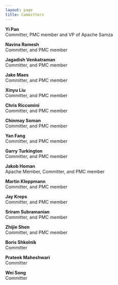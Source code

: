 ```yaml
---
layout: page
title: Committers
---
```

<!--
   Licensed to the Apache Software Foundation (ASF) under one or more
   contributor license agreements.  See the NOTICE file distributed with
   this work for additional information regarding copyright ownership.
   The ASF licenses this file to You under the Apache License, Version 2.0
   (the "License"); you may not use this file except in compliance with
   the License.  You may obtain a copy of the License at

       http://www.apache.org/licenses/LICENSE-2.0

   Unless required by applicable law or agreed to in writing, software
   distributed under the License is distributed on an "AS IS" BASIS,
   WITHOUT WARRANTIES OR CONDITIONS OF ANY KIND, either express or implied.
   See the License for the specific language governing permissions and
   limitations under the License.
-->

**Yi Pan**<br/>
Committer, PMC member and VP of Apache Samza<br/>
<a href="https://www.linkedin.com/pub/yi-pan/9/85a/238" target="_blank"><i class="fa fa-linkedin committer-icon"></i></a>
<a href="https://twitter.com/nickpan47" target="_blank"><i class="fa fa-twitter committer-icon"></i></a>

**Navina Ramesh**<br/>
Committer, and PMC member<br/>
<a href="https://www.linkedin.com/in/rnavina" target="_blank"><i class="fa fa-linkedin committer-icon"></i></a>
<a href="https://twitter.com/navina_r" target="_blank"><i class="fa fa-twitter committer-icon"></i></a>

**Jagadish Venkatraman**<br/>
Committer, and PMC member<br/>
<a href="https://www.linkedin.com/in/jagadishvenkat" target="_blank"><i class="fa fa-linkedin committer-icon"></i></a>
<a href="https://twitter.com/vjagadish1989" target="_blank"><i class="fa fa-twitter committer-icon"></i></a>

**Jake Maes**<br/>
Committer, and PMC member<br/>
<a href="www.linkedin.com/in/jacobmaes" target="_blank"><i class="fa fa-linkedin committer-icon"></i></a>
<a href="https://twitter.com/jakemaes" target="_blank"><i class="fa fa-twitter committer-icon"></i></a>

**Xinyu Liu**<br/>
Committer, and PMC member<br/>
<a href="https://www.linkedin.com/in/xinyu-liu-b0b21648" target="_blank"><i class="fa fa-linkedin committer-icon"></i></a>

**Chris Riccomini**<br/>
Committer, and PMC member<br/>
<a href="http://www.linkedin.com/in/riccomini" target="_blank"><i class="fa fa-linkedin committer-icon"></i></a>
<a href="http://twitter.com/criccomini" target="_blank"><i class="fa fa-twitter committer-icon"></i></a>

**Chinmay Soman**<br/>
Committer, and PMC member<br/>
<a href="https://www.linkedin.com/pub/chinmay-soman/5/610/35" target="_blank"><i class="fa fa-linkedin committer-icon"></i></a>
<a href="https://twitter.com/ChinmaySoman" target="_blank"><i class="fa fa-twitter committer-icon"></i></a>

**Yan Fang**<br/>
Committer, and PMC member<br/>
<a href="https://www.linkedin.com/in/yanfangus" target="_blank"><i class="fa fa-linkedin committer-icon"></i></a>
<a href="https://twitter.com/yanfang724" target="_blank"><i class="fa fa-twitter committer-icon"></i></a>

**Garry Turkington**<br/>
Committer, and PMC member<br/>
<a href="http://uk.linkedin.com/in/garryturkington" target="_blank"><i class="fa fa-linkedin committer-icon"></i></a>
<a href="http://twitter.com/garryturk" target="_blank"><i class="fa fa-twitter committer-icon"></i></a>

**Jakob Homan**<br/>
Apache Member, Committer, and PMC member<br/>
<a href="http://www.linkedin.com/in/jghoman" target="_blank"><i class="fa fa-linkedin committer-icon"></i></a>
<a href="http://twitter.com/blueboxtraveler" target="_blank"><i class="fa fa-twitter committer-icon"></i></a>

**Martin Kleppmann**<br/>
Committer, and PMC member<br/>
<a href="https://www.linkedin.com/in/martinkleppmann" target="_blank"><i class="fa fa-linkedin committer-icon"></i></a>
<a href="https://twitter.com/martinkl" target="_blank"><i class="fa fa-twitter committer-icon"></i></a>

**Jay Kreps**<br/>
Committer, and PMC member<br/>
<a href="http://www.linkedin.com/in/jaykreps" target="_blank"><i class="fa fa-linkedin committer-icon"></i></a>
<a href="http://twitter.com/jaykreps" target="_blank"><i class="fa fa-twitter committer-icon"></i></a>

**Sriram Subramanian**<br/>
Committer, and PMC member<br/>
<a href="http://www.linkedin.com/pub/sriram-subramanian/3/52a/162" target="_blank"><i class="fa fa-linkedin committer-icon"></i></a>
<a href="http://twitter.com/sriramsub1" target="_blank"><i class="fa fa-twitter committer-icon"></i></a>

**Zhijie Shen**<br/>
Committer, and PMC member<br/>
<a href="https://www.linkedin.com/in/zjshen" target="_blank"><i class="fa fa-linkedin committer-icon"></i></a>
<a href="https://twitter.com/zhijieshen" target="_blank"><i class="fa fa-twitter committer-icon"></i></a>

**Boris Shkolnik**<br/>
Committer<br/>
<a href="https://www.linkedin.com/in/boryas" target="_blank"><i class="fa fa-linkedin committer-icon"></i></a>
<a href="https://twitter.com/sborya" target="_blank"><i class="fa fa-twitter committer-icon"></i></a>

**Prateek Maheshwari**<br/>
Committer<br/>
<a href="https://www.linkedin.com/in/mprateek" target="_blank"><i class="fa fa-linkedin committer-icon"></i></a>

**Wei Song**<br/>
Committer<br/>
<a href="https://www.linkedin.com/in/weisong44" target="_blank"><i class="fa fa-linkedin committer-icon"></i></a>

